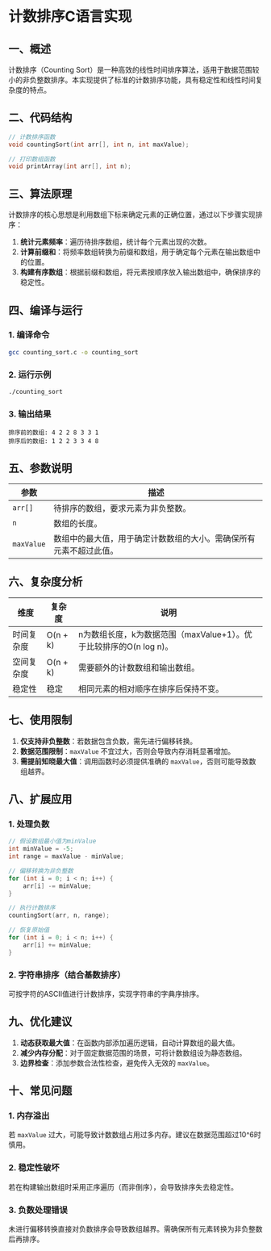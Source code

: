# 计数排序C语言实现

## 一、概述
计数排序（Counting Sort）是一种高效的线性时间排序算法，适用于数据范围较小的非负整数排序。本实现提供了标准的计数排序功能，具有稳定性和线性时间复杂度的特点。

## 二、代码结构
```c
// 计数排序函数
void countingSort(int arr[], int n, int maxValue);

// 打印数组函数
void printArray(int arr[], int n);
```

## 三、算法原理
计数排序的核心思想是利用数组下标来确定元素的正确位置，通过以下步骤实现排序：
1. **统计元素频率**：遍历待排序数组，统计每个元素出现的次数。
2. **计算前缀和**：将频率数组转换为前缀和数组，用于确定每个元素在输出数组中的位置。
3. **构建有序数组**：根据前缀和数组，将元素按顺序放入输出数组中，确保排序的稳定性。

## 四、编译与运行
### 1. 编译命令
```bash
gcc counting_sort.c -o counting_sort
```

### 2. 运行示例
```bash
./counting_sort
```

### 3. 输出结果
```
排序前的数组: 4 2 2 8 3 3 1 
排序后的数组: 1 2 2 3 3 4 8 
```

## 五、参数说明
| 参数      | 描述                                                                 |
|-----------|----------------------------------------------------------------------|
| `arr[]`   | 待排序的数组，要求元素为非负整数。                                   |
| `n`       | 数组的长度。                                                         |
| `maxValue`| 数组中的最大值，用于确定计数数组的大小。需确保所有元素不超过此值。   |

## 六、复杂度分析
| 维度       | 复杂度   | 说明                                                                 |
|------------|----------|----------------------------------------------------------------------|
| 时间复杂度 | O(n + k) | n为数组长度，k为数据范围（maxValue+1）。优于比较排序的O(n log n)。 |
| 空间复杂度 | O(n + k) | 需要额外的计数数组和输出数组。                                       |
| 稳定性     | 稳定     | 相同元素的相对顺序在排序后保持不变。                                 |

## 七、使用限制
1. **仅支持非负整数**：若数据包含负数，需先进行偏移转换。
2. **数据范围限制**：`maxValue` 不宜过大，否则会导致内存消耗显著增加。
3. **需提前知晓最大值**：调用函数时必须提供准确的 `maxValue`，否则可能导致数组越界。

## 八、扩展应用
### 1. 处理负数
```c
// 假设数组最小值为minValue
int minValue = -5;
int range = maxValue - minValue;

// 偏移转换为非负整数
for (int i = 0; i < n; i++) {
    arr[i] -= minValue;
}

// 执行计数排序
countingSort(arr, n, range);

// 恢复原始值
for (int i = 0; i < n; i++) {
    arr[i] += minValue;
}
```

### 2. 字符串排序（结合基数排序）
可按字符的ASCII值进行计数排序，实现字符串的字典序排序。

## 九、优化建议
1. **动态获取最大值**：在函数内部添加遍历逻辑，自动计算数组的最大值。
2. **减少内存分配**：对于固定数据范围的场景，可将计数数组设为静态数组。
3. **边界检查**：添加参数合法性检查，避免传入无效的 `maxValue`。

## 十、常见问题
### 1. 内存溢出
若 `maxValue` 过大，可能导致计数数组占用过多内存。建议在数据范围超过10^6时慎用。

### 2. 稳定性破坏
若在构建输出数组时采用正序遍历（而非倒序），会导致排序失去稳定性。

### 3. 负数处理错误
未进行偏移转换直接对负数排序会导致数组越界。需确保所有元素转换为非负整数后再排序。
